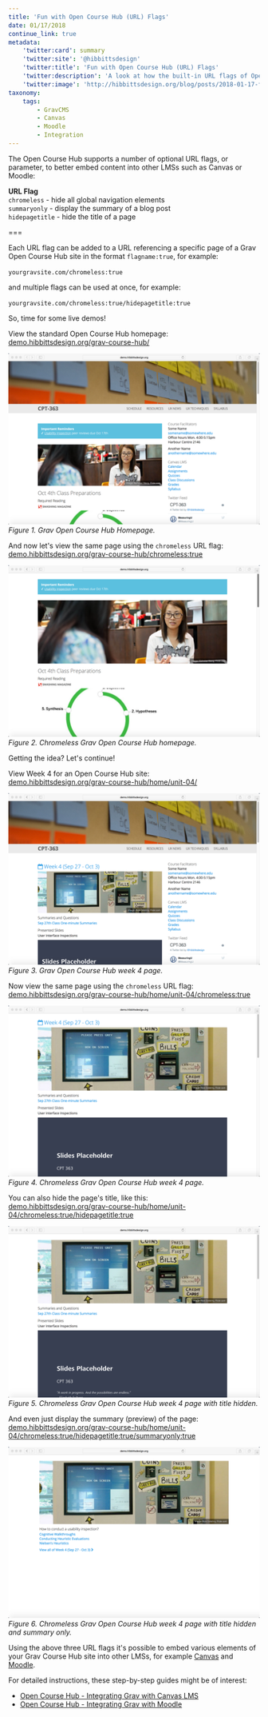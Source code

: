 ```yaml
---
title: 'Fun with Open Course Hub (URL) Flags'
date: 01/17/2018
continue_link: true
metadata:
    'twitter:card': summary
    'twitter:site': '@hibbittsdesign'
    'twitter:title': 'Fun with Open Course Hub (URL) Flags'
    'twitter:description': 'A look at how the built-in URL flags of Open Course Hub helps better integrate content into existing LMSs'
    'twitter:image': 'http://hibbittsdesign.org/blog/posts/2018-01-17-fun-with-open-course-hub-url-flags/week4-chromeless-summaryonly.png'
taxonomy:
    tags:
        - GravCMS
        - Canvas
        - Moodle
        - Integration
---
```


The Open Course Hub supports a number of optional URL flags, or parameter, to better embed content into other LMSs such as Canvas or Moodle:

**URL Flag**  
`chromeless` - hide all global navigation elements  
`summaryonly` - display the summary of a blog post  
`hidepagetitle`  - hide the title of a page  

===

Each URL flag can be added to a URL referencing a specific page of a Grav Open Course Hub site in the format `flagname:true`, for example:  

`yourgravsite.com/chromeless:true`

and multiple flags can be used at once, for example:  

`yourgravsite.com/chromeless:true/hidepagetitle:true`

So, time for some live demos!  

View the standard Open Course Hub homepage:  
[demo.hibbittsdesign.org/grav-course-hub/](http://demo.hibbittsdesign.org/grav-course-hub/)

![Grav Open Course Hub Homepage](home.png)  
_Figure 1. Grav Open Course Hub Homepage._

And now let's view the same page using the `chromeless` URL flag:  
[demo.hibbittsdesign.org/grav-course-hub/chromeless:true](http://demo.hibbittsdesign.org/grav-course-hub/chromeless:true)

![Chromeless Grav Open Course Hub Homepage](home-chromeless.png)  
_Figure 2. Chromeless Grav Open Course Hub homepage._

Getting the idea? Let's continue!  

View Week 4 for an Open Course Hub site:  
[demo.hibbittsdesign.org/grav-course-hub/home/unit-04/](http://demo.hibbittsdesign.org/grav-course-hub/home/unit-04/)

![Grav Open Course Hub Week 4 Page](week4.png)  
_Figure 3. Grav Open Course Hub week 4 page._

Now view the same page using the `chromeless` URL flag:  
[demo.hibbittsdesign.org/grav-course-hub/home/unit-04/chromeless:true](http://demo.hibbittsdesign.org/grav-course-hub/home/unit-04/chromeless:true)

![Chromeless Grav Open Course Hub Week 4 Page](week4-chromeless.png)  
_Figure 4. Chromeless Grav Open Course Hub week 4 page._

You can also hide the page's title, like this:  
[demo.hibbittsdesign.org/grav-course-hub/home/unit-04/chromeless:true/hidepagetitle:true](http://demo.hibbittsdesign.org/grav-course-hub/home/unit-04/chromeless:true/hidepagetitle:true)

![Chromeless Grav Open Course Hub Week 4 Page with Title Hidden](week4-chromeless-nopagetitle.png)  
_Figure 5. Chromeless Grav Open Course Hub week 4 page with title hidden._

And even just display the summary (preview) of the page:  
[demo.hibbittsdesign.org/grav-course-hub/home/unit-04/chromeless:true/hidepagetitle:true/summaryonly:true](http://demo.hibbittsdesign.org/grav-course-hub/home/unit-04/chromeless:true/hidepagetitle:true/summaryonly:true)

![Chromeless Grav Open Course Hub Week 4 Page with Title Hidden and Summary Only](week4-chromeless-summaryonly.png)  
_Figure 6. Chromeless Grav Open Course Hub week 4 page with title hidden and summary only._

Using the above three URL flags it's possible to embed various elements of your Grav Course Hub site into other LMSs, for example [Canvas](https://canvas.sfu.ca/courses/36662) and <a href="http://paulhibbitts.net/moodle/course/view.php?id=2">Moodle</a>.

For detailed instructions, these step-by-step guides might be of interest:
* [Open Course Hub - Integrating Grav with Canvas LMS](http://learn.hibbittsdesign.org/coursehub/integrating-grav-with-canvas-lms)
* [Open Course Hub - Integrating Grav with Moodle](http://learn.hibbittsdesign.org/coursehub/integrating-grav-with-moodle)
